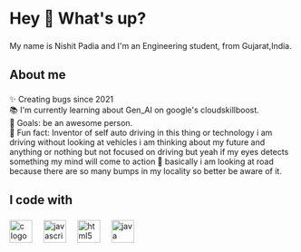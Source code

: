 <h1 align="left">Hey 👋 What's up?</h1>

###

<p align="left">My name is Nishit Padia and I'm an Engineering student, from Gujarat,India.</p>

###

<h2 align="left">About me</h2>

###

<p align="left">✨ Creating bugs since 2021<br>📚 I'm currently learning about Gen_AI on google's cloudskillboost.<br>🎯 Goals: be an awesome person.<br>🎲 Fun fact:  Inventor of self auto driving in this thing or technology i am driving without looking at vehicles i am thinking about my future and anything or nothing but not focused on driving but yeah if my eyes detects something my mind will come to action 🤣 basically i am looking at road because there are so many bumps in my locality so better be aware of it.</p>

###

<h2 align="left">I code with</h2>

###

<div align="left">
  <img src="https://cdn.jsdelivr.net/gh/devicons/devicon/icons/c/c-original.svg" height="40" alt="c logo"  />
  <img width="12" />
  <img src="https://cdn.jsdelivr.net/gh/devicons/devicon/icons/javascript/javascript-original.svg" height="40" alt="javascript logo"  />
  <img width="12" />
  <img src="https://cdn.jsdelivr.net/gh/devicons/devicon/icons/html5/html5-original.svg" height="40" alt="html5 logo"  />
  <img width="12" />
  <img src="https://cdn.jsdelivr.net/gh/devicons/devicon/icons/java/java-original.svg" height="40" alt="java logo"  />
</div>

###
